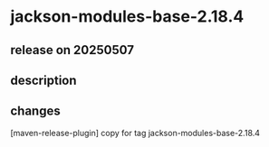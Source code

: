 # jackson-modules-base-2.18.4

## release on 20250507

## description

## changes

[maven-release-plugin] copy for tag jackson-modules-base-2.18.4

